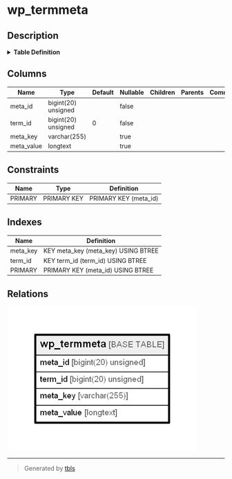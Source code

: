 # wp_termmeta

## Description

<details>
<summary><strong>Table Definition</strong></summary>

```sql
CREATE TABLE `wp_termmeta` (
  `meta_id` bigint(20) unsigned NOT NULL AUTO_INCREMENT,
  `term_id` bigint(20) unsigned NOT NULL DEFAULT '0',
  `meta_key` varchar(255) COLLATE utf8mb4_unicode_520_ci DEFAULT NULL,
  `meta_value` longtext COLLATE utf8mb4_unicode_520_ci,
  PRIMARY KEY (`meta_id`),
  KEY `term_id` (`term_id`),
  KEY `meta_key` (`meta_key`(191))
) ENGINE=InnoDB DEFAULT CHARSET=utf8mb4 COLLATE=utf8mb4_unicode_520_ci
```

</details>

## Columns

| Name | Type | Default | Nullable | Children | Parents | Comment |
| ---- | ---- | ------- | -------- | -------- | ------- | ------- |
| meta_id | bigint(20) unsigned |  | false |  |  |  |
| term_id | bigint(20) unsigned | 0 | false |  |  |  |
| meta_key | varchar(255) |  | true |  |  |  |
| meta_value | longtext |  | true |  |  |  |

## Constraints

| Name | Type | Definition |
| ---- | ---- | ---------- |
| PRIMARY | PRIMARY KEY | PRIMARY KEY (meta_id) |

## Indexes

| Name | Definition |
| ---- | ---------- |
| meta_key | KEY meta_key (meta_key) USING BTREE |
| term_id | KEY term_id (term_id) USING BTREE |
| PRIMARY | PRIMARY KEY (meta_id) USING BTREE |

## Relations

![er](wp_termmeta.png)

---

> Generated by [tbls](https://github.com/k1LoW/tbls)
